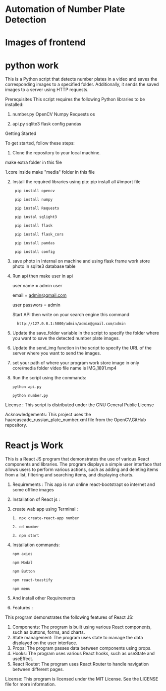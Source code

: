# Automation of Number Plate Detection

# Images of frontend




# python work
This is a Python script that detects number plates in a video and saves the corresponding images to a specified folder. Additionally, it sends the saved images to a server using HTTP requests.

Prerequisites This script requires the following Python libraries to be installed:

1. number.py OpenCV Numpy Requests os

2. api.py sqlite3 flask config pandas

Getting Started

To get started, follow these steps:

1. Clone the repository to your local machine.

make extra folder in this file

1.core
inside  make "media" folder in this file
 

2. Install the required libraries using pip: pip install all #import file

        pip install opencv
 
        pip install numpy
 
        pip install Requests
 
        pip instal sqlight3
 
        pip install flask
 
        pip install flask_cors
 
        pip install pandas
 
        pip install config

3. save photo in Internal on machine and using flask frame work store photo in sqlite3 database table

4. Run api then make user in api 
        
     user name = admin user
    
     email = admin@gmail.com 
      
     user passwors = admin

     Start API then write on your search engine this command

         http://127.0.0.1:5000/admin/admin@gmail.com/admin

5. Update the save_folder variable in the script to specify the folder where you want to save the detected number plate images.

6. Update the send_img function in the script to specify the URL of the server where you want to send the images.

7. set your path of where your program work store image in only core/media folder video file name is IMG_1891.mp4

8. Run the script using the commands:

       python api.py
 
       python number.py

License : 
This script is distributed under the GNU General Public License

Acknowledgements: 
This project uses the haarcascade_russian_plate_number.xml file from the OpenCV,GitHub repository.

# React js Work 

This is a React JS program that demonstrates the use of various React components and libraries. The program displays a simple user interface that allows users to perform various actions, such as adding and deleting items from a list, filtering and searching items, and displaying charts.

1. Requirements :
        This app is run online react-bootstrapt so internet and some offline images 

2. Installation of React js : 

 1. create wab app using Terminal :

        1. npx create-react-app number

        2. cd number

        3. npm start

 2. Installation commands: 

        npm axios
  
        npm Modal

        npm Button 

        npm react-toastify

        npm menu
 
 3. And install other Requirements 


3. Features : 

This program demonstrates the following features of React JS:

1. Components: The program is built using various React components, such as buttons, forms, and charts.
2. State management: The program uses state to manage the data displayed on the user interface.
3. Props: The program passes data between components using props.
4. Hooks: The program uses various React hooks, such as useState and useEffect.
5. React Router: The program uses React Router to handle navigation between different pages.

License: 
This program is licensed under the MIT License. See the LICENSE file for more information.
